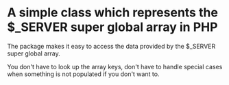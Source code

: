 # A simple class which represents the $_SERVER super global array in PHP

The package makes it easy to access the data provided by the $_SERVER super global array.

You don't have to look up the array keys, don't have to handle special cases when something is not populated if you don't want to.
